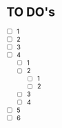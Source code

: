 # TO DO's

- [ ] 1
- [ ] 2
- [ ] 3
- [ ] 4
  - [ ] 1
  - [ ] 2
    - [ ] 1
    - [ ] 2
  - [ ] 3
  - [ ] 4
- [ ] 5
- [ ] 6